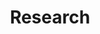 ---
# Page title
title: Research
# Page type - we want a landing page (such as a homepage)
type: landing

# Your landing page sections - add as many different content blocks as you like
sections:
  - block: markdown
    id: section-1
    content:
      text: |
        ### Space and Cyberspace: The Impact of Food Delivery Platforms on Retail Real Estate

        This study examines how online food delivery platforms (FDPs) affect offline retailers and, as a consequence, change demand for retail real estate. FDPs are different from traditional food delivery services due their platform-owned driver networks and integrated review systems. They are also different from other online platforms in that they have a much shorter delivery distance and must maintain close interactions with physical restaurants. These attributes change the way restaurants operate and affect their location decisions. Using the staggered rollout of FDPs in each US city with a difference-in-differences design, I find that FDPs complement rather than substitute offline retailers. The entry of FDP causally increases the number of retail establishments by 1.8% and the effect comes mainly from restaurants. This increase in demand translates into the commercial real estate market`:` rents increase by approximately 0.9% and property prices by a similar magnitude over five years after entry. As retail property supply shows little response, landlords largely capture the surplus generated by FDP. In addition, I find that FDPs reshape the urban structure by favoring denser areas, as these places are more compatible with delivery services.

        ### National Road Upgrading and Structural Transformation: Evidence from Ugandan Households

        _Ian_ _Herzog_, _Siyuan_ _Liu_, and _Yue_ _Yu_
        
        Sub-Saharan Africa is urbanizing, but a significant portion of the urban population still works in agriculture. We argue that this is because smaller cities are isolated from national markets and trade. We test this claim using individual panel data and Uganda’s doubling of paved roads, which improved remote areas’ market access. We find that market access causes workers to quit family farms for specialized paid employment outside of agriculture. Effects concentrate in peripheral areas, households with comparative advantage in off-farm work, and reflect off-farm opportunities rather than a reduced demand for farm output. We also find that market access leads remote households to simplify farming techniques and scale back farming. Findings are consistent with reliable transport enabling trade with major markets, creating opportunities to specialize according to comparative advantage.


        ### Ripple Effects of Deregulating Startup Investment with Entrepreneurial Spillovers

        _Zijun_ _Cheng_, _Siyuan_ _Liu_, and _Ruichi Xiong_

        Regulatory constraints in developing countries often distort investment decisions, hindering firm entry and growth. These distortions are particularly detrimental to startups, as early-stage inefficiencies can have lasting performance effects. This paper examines a major deregulation of startup investment`:` China's 2006 Company Law reform, which significantly lowered minimum registered capital requirements for incorporation. Using a difference-in-differences strategy, we find the reform spurred greater firm entry in industries previously more constrained by the capital requirement. Further analysis reveals heterogeneous impacts`:` a substantial increase in firms below the old capital threshold, a sharp decrease of firms bunched at the threshold, and a modest increase above it. This pattern suggests positive spillovers from new, smaller firms to larger ones. We also find that the reform promoted greater co-location of firms across capital levels, indicating that agglomeration economies from the influx of small firms contributed to the growth of larger ones. Finally, we show the reform improved startup survival rates, particularly for firms whose initial capital choices were likely distorted by the previous regulation.

    design:
      columns: "1"
---